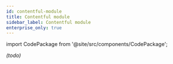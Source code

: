 ```yaml
---
id: contentful-module
title: Contentful module
sidebar_label: Contentful module
enterprise_only: true
---
```

 
import CodePackage from '@site/src/components/CodePackage';

<CodePackage name="@deity/falcon-contentful-module" /> 

_(todo)_
